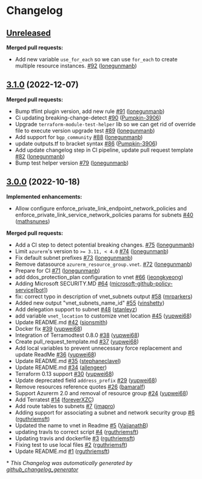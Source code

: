 # Changelog

## [Unreleased](https://github.com/Azure/terraform-azurerm-vnet/tree/HEAD)

**Merged pull requests:**

- Add new variable `use_for_each` so we can use `for_each` to create multiple resource instances. [\#92](https://github.com/Azure/terraform-azurerm-vnet/pull/92) ([lonegunmanb](https://github.com/lonegunmanb))

## [3.1.0](https://github.com/Azure/terraform-azurerm-vnet/tree/3.1.0) (2022-12-07)

**Merged pull requests:**

- Bump tflint plugin version, add new rule [\#91](https://github.com/Azure/terraform-azurerm-vnet/pull/91) ([lonegunmanb](https://github.com/lonegunmanb))
- Ci updating breaking-change-detect [\#90](https://github.com/Azure/terraform-azurerm-vnet/pull/90) ([Pumpkin-3906](https://github.com/Pumpkin-3906))
- Upgrade `terraform-module-test-helper` lib so we can get rid of override file to execute version upgrade test [\#89](https://github.com/Azure/terraform-azurerm-vnet/pull/89) ([lonegunmanb](https://github.com/lonegunmanb))
- Add support for `bgp_community` [\#88](https://github.com/Azure/terraform-azurerm-vnet/pull/88) ([lonegunmanb](https://github.com/lonegunmanb))
- update outputs.tf to bracket syntax [\#86](https://github.com/Azure/terraform-azurerm-vnet/pull/86) ([Pumpkin-3906](https://github.com/Pumpkin-3906))
- Add update changelog step in CI pipeline, update pull request template [\#82](https://github.com/Azure/terraform-azurerm-vnet/pull/82) ([lonegunmanb](https://github.com/lonegunmanb))
- Bump test helper version [\#79](https://github.com/Azure/terraform-azurerm-vnet/pull/79) ([lonegunmanb](https://github.com/lonegunmanb))

## [3.0.0](https://github.com/Azure/terraform-azurerm-vnet/tree/3.0.0) (2022-10-18)

**Implemented enhancements:**

- Allow configure enforce\_private\_link\_endpoint\_network\_policies and enforce\_private\_link\_service\_network\_policies params for subnets [\#40](https://github.com/Azure/terraform-azurerm-vnet/pull/40) ([mathsnunes](https://github.com/mathsnunes))

**Merged pull requests:**

- Add a CI step to detect potential breaking changes. [\#75](https://github.com/Azure/terraform-azurerm-vnet/pull/75) ([lonegunmanb](https://github.com/lonegunmanb))
- Limit `azurerm`'s version to `>= 3.11, < 4.0` [\#74](https://github.com/Azure/terraform-azurerm-vnet/pull/74) ([lonegunmanb](https://github.com/lonegunmanb))
- Fix default subnet prefixes [\#73](https://github.com/Azure/terraform-azurerm-vnet/pull/73) ([lonegunmanb](https://github.com/lonegunmanb))
- Remove datasource `azurerm_resource_group.vnet`. [\#72](https://github.com/Azure/terraform-azurerm-vnet/pull/72) ([lonegunmanb](https://github.com/lonegunmanb))
- Prepare for CI [\#71](https://github.com/Azure/terraform-azurerm-vnet/pull/71) ([lonegunmanb](https://github.com/lonegunmanb))
- add ddos\_protection\_plan configuration to vnet [\#66](https://github.com/Azure/terraform-azurerm-vnet/pull/66) ([jeongkyeong](https://github.com/jeongkyeong))
- Adding Microsoft SECURITY.MD [\#64](https://github.com/Azure/terraform-azurerm-vnet/pull/64) ([microsoft-github-policy-service[bot]](https://github.com/apps/microsoft-github-policy-service))
- fix: correct typo in description of vnet\_subnets output [\#58](https://github.com/Azure/terraform-azurerm-vnet/pull/58) ([mrparkers](https://github.com/mrparkers))
- Added new output "vnet\_subnets\_name\_id" [\#55](https://github.com/Azure/terraform-azurerm-vnet/pull/55) ([vinshetty](https://github.com/vinshetty))
- Add delegation support to subnet [\#48](https://github.com/Azure/terraform-azurerm-vnet/pull/48) ([stanleyz](https://github.com/stanleyz))
- add variable `vnet_location` to customize vnet location [\#45](https://github.com/Azure/terraform-azurerm-vnet/pull/45) ([yupwei68](https://github.com/yupwei68))
- Update README.md [\#42](https://github.com/Azure/terraform-azurerm-vnet/pull/42) ([sionsmith](https://github.com/sionsmith))
- Docker fix [\#39](https://github.com/Azure/terraform-azurerm-vnet/pull/39) ([yupwei68](https://github.com/yupwei68))
- Integration of Terramodtest 0.8.0  [\#38](https://github.com/Azure/terraform-azurerm-vnet/pull/38) ([yupwei68](https://github.com/yupwei68))
- Create pull\_request\_template.md [\#37](https://github.com/Azure/terraform-azurerm-vnet/pull/37) ([yupwei68](https://github.com/yupwei68))
- Add local variables to prevent unnecessary force replacement and update ReadMe [\#36](https://github.com/Azure/terraform-azurerm-vnet/pull/36) ([yupwei68](https://github.com/yupwei68))
- Update README.md [\#35](https://github.com/Azure/terraform-azurerm-vnet/pull/35) ([stephaneclavel](https://github.com/stephaneclavel))
- Update README.md [\#34](https://github.com/Azure/terraform-azurerm-vnet/pull/34) ([allengeer](https://github.com/allengeer))
- Terraform 0.13 support [\#30](https://github.com/Azure/terraform-azurerm-vnet/pull/30) ([yupwei68](https://github.com/yupwei68))
- Update deprecated field `address_prefix` [\#29](https://github.com/Azure/terraform-azurerm-vnet/pull/29) ([yupwei68](https://github.com/yupwei68))
- Remove resources reference quotes [\#26](https://github.com/Azure/terraform-azurerm-vnet/pull/26) ([bamaralf](https://github.com/bamaralf))
- Support Azurerm 2.0 and removal of resource group [\#24](https://github.com/Azure/terraform-azurerm-vnet/pull/24) ([yupwei68](https://github.com/yupwei68))
- Add Terratest [\#14](https://github.com/Azure/terraform-azurerm-vnet/pull/14) ([foreverXZC](https://github.com/foreverXZC))
- Add route tables to subnets [\#7](https://github.com/Azure/terraform-azurerm-vnet/pull/7) ([jmapro](https://github.com/jmapro))
- Adding support for associating a subnet and network security group [\#6](https://github.com/Azure/terraform-azurerm-vnet/pull/6) ([rguthriemsft](https://github.com/rguthriemsft))
- Updated the name to vnet in Readme [\#5](https://github.com/Azure/terraform-azurerm-vnet/pull/5) ([VaijanathB](https://github.com/VaijanathB))
- updating travls to correct script [\#4](https://github.com/Azure/terraform-azurerm-vnet/pull/4) ([rguthriemsft](https://github.com/rguthriemsft))
- Updating travis and dockerfile [\#3](https://github.com/Azure/terraform-azurerm-vnet/pull/3) ([rguthriemsft](https://github.com/rguthriemsft))
- Fixing test to use local files [\#2](https://github.com/Azure/terraform-azurerm-vnet/pull/2) ([rguthriemsft](https://github.com/rguthriemsft))
- Update README.md [\#1](https://github.com/Azure/terraform-azurerm-vnet/pull/1) ([rguthriemsft](https://github.com/rguthriemsft))



\* *This Changelog was automatically generated by [github_changelog_generator](https://github.com/github-changelog-generator/github-changelog-generator)*
